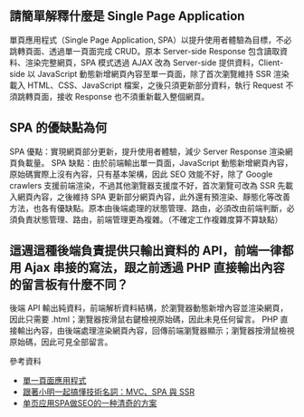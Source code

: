## 請簡單解釋什麼是 Single Page Application
單頁應用程式（Single Page Application, SPA）以提升使用者體驗為目標，不必跳轉頁面、透過單一頁面完成 CRUD。原本 Server-side Response 包含讀取資料、渲染完整網頁，SPA 模式透過 AJAX 改為 Server-side 提供資料，Client-side 以 JavaScript 動態新增網頁內容至單一頁面，除了首次瀏覽維持 SSR 渲染載入 HTML、CSS、JavaScript 檔案，之後只須更新部分資料，執行 Request 不須跳轉頁面，接收 Response 也不須重新載入整個網頁。


## SPA 的優缺點為何
SPA 優點：實現網頁部分更新，提升使用者體驗，減少 Server Response 渲染網頁負載量。
SPA 缺點：由於前端輸出單一頁面，JavaScript 動態新增網頁內容，原始碼實際上沒有內容，只有基本架構，因此 SEO 效能不好，除了 Google crawlers 支援前端渲染，不過其他瀏覽器支援度不好，首次瀏覽可改為 SSR 先載入網頁內容，之後維持 SPA 更新部分網頁內容，此外還有預渲染、靜態化等改善方法，也各有優缺點。原本由後端處理的狀態管理、路由，必須改由前端判斷，必須負責狀態管理、路由，前端管理更為複雜。（不確定工作複雜度算不算缺點）


## 這週這種後端負責提供只輸出資料的 API，前端一律都用 Ajax 串接的寫法，跟之前透過 PHP 直接輸出內容的留言板有什麼不同？
後端 API 輸出純資料，前端解析資料結構，於瀏覽器動態新增內容並渲染網頁，因此只需要 .html；瀏覽器按滑鼠右鍵檢視原始碼，因此未見任何留言。
PHP 直接輸出內容，由後端處理渲染網頁內容，回傳前端瀏覽器顯示；瀏覽器按滑鼠檢視原始碼，因此可見全部留言。

參考資料
- [單一頁面應用程式](https://medium.com/@mybaseball52/單一頁面應用程式-c98c8a17081)
- [跟著小明一起搞懂技術名詞：MVC、SPA 與 SSR](https://medium.com/@hulitw/introduction-mvc-spa-and-ssr-545c941669e9)
- [单页应用SPA做SEO的一种清奇的方案](https://juejin.im/post/6844903764055293966)